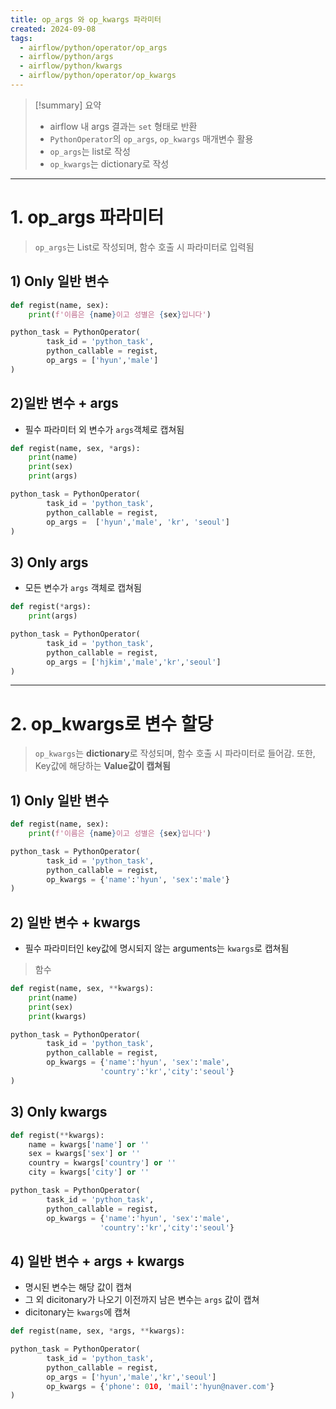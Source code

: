 ```yaml
---
title: op_args 와 op_kwargs 파라미터
created: 2024-09-08
tags:
  - airflow/python/operator/op_args
  - airflow/python/args
  - airflow/python/kwargs
  - airflow/python/operator/op_kwargs
---
```

> [!summary] 요약
> - airflow 내 args 결과는 `set` 형태로 반환
> - `PythonOperator`의 `op_args`, `op_kwargs` 매개변수 활용
> - `op_args`는 list로 작성
> - `op_kwargs`는 dictionary로 작성

---
# 1. op_args 파라미터
> `op_args`는 List로 작성되며, 함수 호출 시 파라미터로 입력됨
## 1) Only 일반 변수
```python
def regist(name, sex):
	print(f'이름은 {name}이고 성별은 {sex}입니다')

python_task = PythonOperator(
		task_id = 'python_task',
		python_callable = regist,
		op_args = ['hyun','male']
)
```
## 2)일반 변수 + args
-  필수 파라미터 외 변수가 `args`객체로 캡쳐됨
```python
def regist(name, sex, *args):
	print(name)
	print(sex)
	print(args)

python_task = PythonOperator(
		task_id = 'python_task',
		python_callable = regist,
		op_args =  ['hyun','male', 'kr', 'seoul']
)
```
## 3) Only args
- 모든 변수가 `args` 객체로 캡쳐됨
```python
def regist(*args):
	print(args)

python_task = PythonOperator(
		task_id = 'python_task',
		python_callable = regist,
		op_args = ['hjkim','male','kr','seoul']
)
```
---
# 2. op_kwargs로 변수 할당
> `op_kwargs`는 **dictionary**로 작성되며, 함수 호출 시 파라미터로 들어감.
> 또한, Key값에 해당하는 **Value값이 캡쳐됨**
## 1) Only 일반 변수
```python
def regist(name, sex):
	print(f'이름은 {name}이고 성별은 {sex}입니다')

python_task = PythonOperator(
		task_id = 'python_task',
		python_callable = regist,
		op_kwargs = {'name':'hyun', 'sex':'male'}
)
```
## 2) 일반 변수 + kwargs
- 필수 파라미터인 key값에 명시되지 않는 arguments는 `kwargs`로 캡쳐됨
> 함수
```python
def regist(name, sex, **kwargs):
	print(name)
	print(sex)
	print(kwargs)

python_task = PythonOperator(
		task_id = 'python_task',
		python_callable = regist,
		op_kwargs = {'name':'hyun', 'sex':'male',
					'country':'kr','city':'seoul'}
)
```
## 3) Only kwargs
```python
def regist(**kwargs):
	name = kwargs['name'] or ''
	sex = kwargs['sex'] or ''
	country = kwargs['country'] or ''
	city = kwargs['city'] or ''

python_task = PythonOperator(
		task_id = 'python_task',
		python_callable = regist,
		op_kwargs = {'name':'hyun', 'sex':'male',
					'country':'kr','city':'seoul'}

```
## 4) 일반 변수 + args + kwargs
- 명시된 변수는 해당 값이 캡쳐
- 그 외 dicitonary가 나오기 이전까지 남은 변수는 `args` 값이 캡쳐
- dicitonary는 `kwargs`에 캡쳐
```python
def regist(name, sex, *args, **kwargs):

python_task = PythonOperator(
		task_id = 'python_task',
		python_callable = regist,
		op_args = ['hyun','male','kr','seoul']
		op_kwargs = {'phone': 010, 'mail':'hyun@naver.com'}
)
```